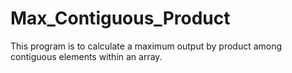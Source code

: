 # Max_Contiguous_Product
This program is to calculate a maximum output by product among contiguous elements within an array.
